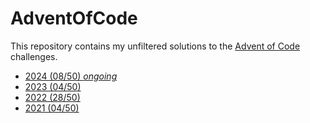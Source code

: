 # AdventOfCode

This repository contains my unfiltered solutions to the [Advent of Code](https://adventofcode.com/) challenges.

* [2024 (08/50) *ongoing*](2024)
* [2023 (04/50)](2023)
* [2022 (28/50)](2022)
* [2021 (04/50)](2021)
